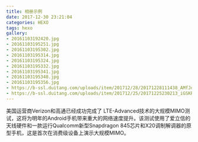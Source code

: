 ```yaml
---
title: 相册示例
date: 2017-12-30 23:21:04
categories: HEXO
tags: hexo
gallery:
- 20161103192420.jpg
- 20161103195251.jpg
- 20161103195302.jpg
- 20161103195314.jpg
- 20161103195324.jpg
- 20161103195332.jpg
- 20161103195341.jpg
- 20161103195348.jpg
- 20161103195356.jpg
- https://b-ssl.duitang.com/uploads/item/201712/28/20171228111438_AMfJd.jpeg "恋与制作人"
- https://b-ssl.duitang.com/uploads/item/201712/25/20171225230213_iGSKR.jpeg https://b-ssl.duitang.com/uploads/item/201712/24/20171224115342_FVtfw.jpeg
---
```

美国运营商Verizon和高通已经成功完成了 LTE-Advanced技术的大规模MIMO测试，这将为明年的Android手机带来重大的网络速度提升。该测试使用了爱立信的天线硬件和一款运行Qualcomm新型Snapdragon 845芯片和X20调制解调器的原型手机，这是首次在消费级设备上演示大规模MIMO。
<!-- more -->
